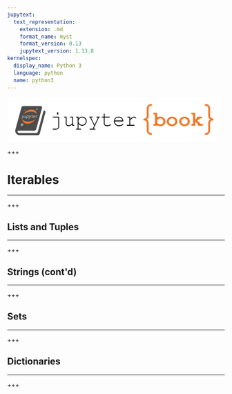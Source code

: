 ```yaml
---
jupytext:
  text_representation:
    extension: .md
    format_name: myst
    format_version: 0.13
    jupytext_version: 1.13.8
kernelspec:
  display_name: Python 3
  language: python
  name: python3
---
```


![](../logo.png)

+++

# Iterables
<hr>

+++

## Lists and Tuples
<hr>

+++

## Strings (cont'd)
<hr>

+++

## Sets
<hr>

+++

## Dictionaries
<hr>

+++

